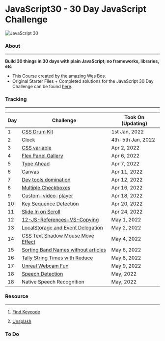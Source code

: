 # JavaScript30 - 30 Day JavaScript Challenge


![JavaScript 30](https://user-images.githubusercontent.com/82393165/147852440-d2d65daf-6ac9-44e6-a9f3-7fc264e93f81.png)

### About

----- 
**Build 30 things in 30 days with plain JavaScript; no frameworks, libraries, etc**

- This Course created by the amazing [Wes Bos.](https://github.com/wesbos)
- Original Starter Files + Completed solutions for the JavaScript 30 Day Challenge can be found [here](https://github.com/wesbos/JavaScript30).

### Tracking
----

| Day | Challenge | Took On (Updating)|
| --- | --- | --- |
| 1 | [CSS Drum Kit](https://uni-meang.github.io/JavaScript30/01-Drum-kit/) | 1st Jan, 2022 |
| 2 | [Clock](https://uni-meang.github.io/JavaScript30/Momentum_App/)|  4th-5th Jan, 2022 |
| 3 | [CSS variable](https://uni-meang.github.io/JavaScript30/03-CSS-variables/)| Apr 2, 2022|
| 4 | [Flex Panel Gallery](https://uni-meang.github.io/JavaScript30/04-Flex-Panels-Image-Gallery/) | Apr 6, 2022 |
| 5 | [Type Ahead](https://uni-meang.github.io/JavaScript30/05-Ajax-Type-Ahead/)| Apr 7, 2022 |
| 6 | [Canvas](https://uni-meang.github.io/JavaScript30/06-Canvas/) | Apr 11, 2022 |
| 7 | [Dev tools domination](https://uni-meang.github.io/JavaScript30/07-Dev-tools-domination) | Apr 12, 2022 |
| 8 | [Multiple Checkboxes](https://uni-meang.github.io/JavaScript30/08-Multiple-Checkboxes) | Apr 16, 2022 |
| 9 | [Custom-video-player](https://uni-meang.github.io/JavaScript30/09-Custom-video-player/) | Apr 18, 2022 |
| 10 | [Key Sequence Detection](https://uni-meang.github.io/JavaScript30/10-Key-Sequence-Detection) | Apr 20, 2022 |
| 11 | [Slide In on Scroll](https://uni-meang.github.io/JavaScript30/11-Slide-in-on-Scroll) | Apr 24, 2022 |
| 12 | [12-JS-References-VS-Copying](https://uni-meang.github.io/JavaScript30/12-JS-References-VS-Copying) | May 1, 2022 |
| 13 | [LocalStorage and Event Delegation](https://uni-meang.github.io/JavaScript30/13-Local-Storage/) | May 2, 2022 |
| 14 | [CSS Text Shadow Mouse Move Effect](https://uni-meang.github.io/JavaScript30/14-mouse-move-shadow/) | May 4, 2022 |
| 15 | [Sorting Band Names without articles](https://uni-meang.github.io/JavaScript30/15-sort-without-articles/) | May 6, 2022 |
| 16 | [Tally String Times with Reduce](https://uni-meang.github.io/JavaScript30/16-Adding-up-time-Reduce/) | May 8, 2022 |
| 17 | [Unreal Webcam Fun](https://uni-meang.github.io/JavaScript30/17-Unreal-Webcam/) | May 9, 2022 |
| 18 | [Speech Detection]() | May, 2022 |
| 18 | Native Speech Recognition | May, 2022 |

### Resource
-----

1. [Find Keycode](http://keycode.info/)

2. [Unsplash](https://unsplash.com/)



### To Do 


